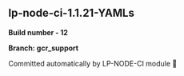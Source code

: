 ## lp-node-ci-1.1.21-YAMLs

**Build number - 12**

**Branch: gcr_support**

 Committed automatically by LP-NODE-CI module :rocket: